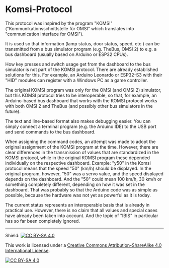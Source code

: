 # Komsi-Protocol

This protocol was inspired by the program "KOMSI" ("Kommunikationsschnittstelle für OMSI" which translates into "communication interface for OMSI").

It is used so that information (lamp status, door status, speed, etc.) can be transmitted from a bus simulator program (e.g. TheBus, OMSI 2) to e.g. a bus dashboard (usually based on Arduino or ESP32 CPUs).

How key presses and switch usage get from the dashboard to the bus simulator is not part of the KOMSI protocol. There are already established solutions for this. For example, an Arduino Leonardo or ESP32-S3 with their "HID" modules can register with a Windows PC as a game controller.

The original KOMSI program was only for the OMSI (and OMSI 2) simulator, but this KOMSI protocol tries to be interoperable, so that, for example, an Arduino-based bus dashboard that works with the KOMSI protocol works with both OMSI 2 and TheBus (and possibly other bus simulators in the future).

The text and line-based format also makes debugging easier. You can simply connect a terminal program (e.g. the Arduino IDE) to the USB port and send commands to the bus dashboard.

When assigning the command codes, an attempt was made to adopt the original assignment of the KOMSI program at the time. However, there are clear differences in the transmission of values ​​that are standardized in the KOMSI protocol, while in the original KOMSI program these depended individually on the respective dashboard. 
Example: "y50" in the Komsi protocol means that the speed "50" (km/h) should be displayed. In the original program, however, "50" was a servo value, and the speed displayed depends on the dashboard. And the "50" could mean 100 km/h, 30 km/h or something completely different, depending on how it was set in the dashboard. That was probably so that the Arduino code was as simple as possible, because the hardware was not yet as powerful as it is today.

The current status represents an interoperable basis that is already in practical use. However, there is no claim that all values ​​and special cases have already been taken into account. And the topic of "IBIS" in particular has so far been completely ignored.

---
Shield: [![CC BY-SA 4.0][cc-by-sa-shield]][cc-by-sa]

This work is licensed under a
[Creative Commons Attribution-ShareAlike 4.0 International License][cc-by-sa].

[![CC BY-SA 4.0][cc-by-sa-image]][cc-by-sa]

[cc-by-sa]: http://creativecommons.org/licenses/by-sa/4.0/
[cc-by-sa-image]: https://licensebuttons.net/l/by-sa/4.0/88x31.png
[cc-by-sa-shield]: https://img.shields.io/badge/License-CC%20BY--SA%204.0-lightgrey.svg

